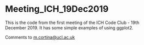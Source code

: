 # Meeting_ICH_19Dec2019

This is the code from the first meeting of the ICH Code Club - 19th December 2019. It has some simple examples of using ggplot2.

Comments to m.cortina@ucl.ac.uk

